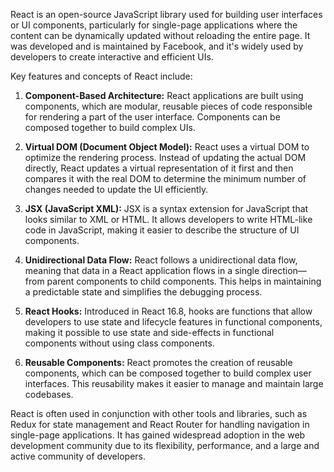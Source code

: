 React is an open-source JavaScript library used for building user interfaces or UI components, particularly for single-page applications where the content can be dynamically updated without reloading the entire page. It was developed and is maintained by Facebook, and it's widely used by developers to create interactive and efficient UIs.

Key features and concepts of React include:

1. **Component-Based Architecture:** React applications are built using components, which are modular, reusable pieces of code responsible for rendering a part of the user interface. Components can be composed together to build complex UIs.

2. **Virtual DOM (Document Object Model):** React uses a virtual DOM to optimize the rendering process. Instead of updating the actual DOM directly, React updates a virtual representation of it first and then compares it with the real DOM to determine the minimum number of changes needed to update the UI efficiently.

3. **JSX (JavaScript XML):** JSX is a syntax extension for JavaScript that looks similar to XML or HTML. It allows developers to write HTML-like code in JavaScript, making it easier to describe the structure of UI components.

4. **Unidirectional Data Flow:** React follows a unidirectional data flow, meaning that data in a React application flows in a single direction—from parent components to child components. This helps in maintaining a predictable state and simplifies the debugging process.

5. **React Hooks:** Introduced in React 16.8, hooks are functions that allow developers to use state and lifecycle features in functional components, making it possible to use state and side-effects in functional components without using class components.

6. **Reusable Components:** React promotes the creation of reusable components, which can be composed together to build complex user interfaces. This reusability makes it easier to manage and maintain large codebases.

React is often used in conjunction with other tools and libraries, such as Redux for state management and React Router for handling navigation in single-page applications. It has gained widespread adoption in the web development community due to its flexibility, performance, and a large and active community of developers.
